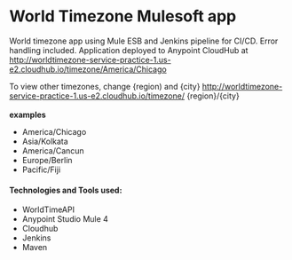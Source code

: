 # **World Timezone Mulesoft app**

World timezone app using Mule ESB and Jenkins pipeline for CI/CD. Error handling included. 
Application deployed to Anypoint CloudHub at http://worldtimezone-service-practice-1.us-e2.cloudhub.io/timezone/America/Chicago

To view other timezones, change {region) and {city} http://worldtimezone-service-practice-1.us-e2.cloudhub.io/timezone/ {region}/{city}
<br>
<br>
**examples**
* America/Chicago
* Asia/Kolkata
* America/Cancun
* Europe/Berlin
* Pacific/Fiji 

#### Technologies and Tools used: ####
* WorldTimeAPI 
* Anypoint Studio Mule 4
* Cloudhub
* Jenkins 
* Maven 
